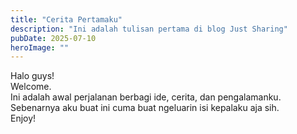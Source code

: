 ```yaml
---
title: "Cerita Pertamaku"
description: "Ini adalah tulisan pertama di blog Just Sharing"
pubDate: 2025-07-10
heroImage: ""
---
```


Halo guys!  
Welcome.  
Ini adalah awal perjalanan berbagi ide, cerita, dan pengalamanku.  
Sebenarnya aku buat ini cuma buat ngeluarin isi kepalaku aja sih.  
Enjoy!
